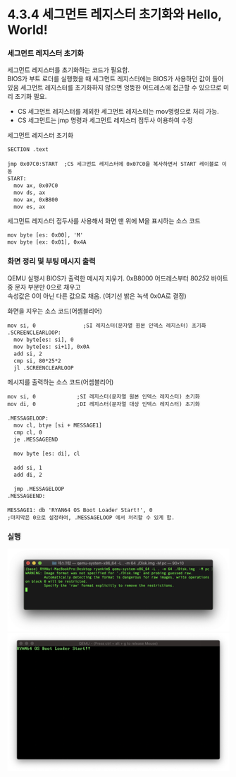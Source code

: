 # 4.3.4 세그먼트 레지스터 초기화와 Hello, World!

### 세그먼트 레지스터 초기화
세그먼트 레지스터를 초기화하는 코드가 필요함.  
BIOS가 부트 로더를 실행했을 때 세그먼트 레지스터에는 BIOS가 사용하던 값이 들어 있음
세그먼트 레지스터를 초기화하지 않으면 엉뚱한 어드레스에 접근할 수 있으므로 미리 초기화 필요.

* CS 세그먼트 레지스터를 제외한 세그먼트 레지스터는 mov명령으로 처리 가능.
* CS 세그먼트는 jmp 명령과 세그먼트 레지스터 접두사 이용하여 수정

세그먼트 레지스터 초기화
```
SECTION .text

jmp 0x07C0:START  ;CS 세그먼트 레지스터에 0x07C0을 복사하면서 START 레이블로 이동
START:
  mov ax, 0x07C0
  mov ds, ax
  mov ax, 0xB800
  mov es, ax
```

세그먼트 레지스터 접두사를 사용해서 화면 맨 위에 M을 표시하는 소스 코드
```
mov byte [es: 0x00], 'M'
mov byte [ex: 0x01], 0x4A
```

### 화면 정리 및 부팅 메시지 출력
QEMU 실행시 BIOS가 출력한 메시지 지우기.
0xB8000 어드레스부터 80*25*2 바이트 중 문자 부분만 0으로 채우고  
속성값은 0이 아닌 다른 값으로 채움. (여기선 밝은 녹색 0x0A로 결정)


화면을 지우는 소스 코드(어셈블리어)
```
mov si, 0               ;SI 레지스터(문자열 원본 인덱스 레지스터) 초기화
.SCREENCLEARLOOP:
  mov byte[es: si], 0
  mov byte[es: si+1], 0x0A
  add si, 2
  cmp si, 80*25*2
  jl .SCREENCLEARLOOP
```

메시지를 출력하는 소스 코드(어셈블리어)
```
mov si, 0             ;SI 레지스터(문자열 원본 인덱스 레지스터) 초기화
mov di, 0             ;DI 레지스터(문자열 대상 인덱스 레지스터) 초기화

.MESSAGELOOP:
  mov cl, btye [si + MESSAGE1]
  cmp cl, 0
  je .MESSAGEEND

  mov byte [es: di], cl

  add si, 1
  add di, 2

  jmp .MESSAGELOOP
.MESSAGEEND:

MESSAGE1: db 'RYAN64 OS Boot Loader Start!', 0
;마지막은 0으로 설정하여, .MESSAGELOOP 에서 처리할 수 있게 함.

```  


### 실행
<img src="./img/4.3.4 terminal.png" title="4.3.4 terminal"></img><br/>
<img src="./img/4.3.4 qemu.png" title="4.3.4 qemu"></img><br/>

